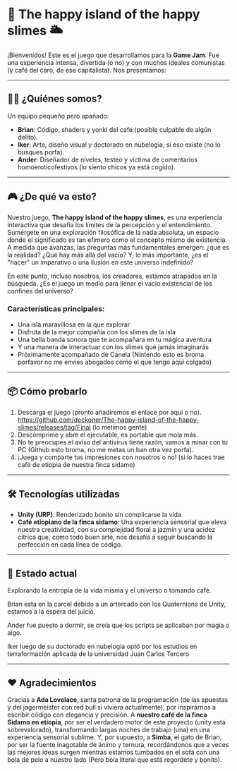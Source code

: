 # 🌌 **The happy island of the happy slimes** 🌥️

¡Bienvenidos! Este es el juego que desarrollamos para la **Game Jam**. Fue una experiencia intensa, divertida (o no) y con muchos ideales comunistas (y café del caro, de ese capitalista). Nos presentamos:

---

## 🧑‍💻 **¿Quiénes somos?**
Un equipo pequeño pero apañado:
- **Brian**: Código, shaders y yonki del café (posible culpable de algún delito).  
- **Iker**: Arte, diseño visual y doctorado en nubelogia, si eso existe (no lo busques porfa).  
- **Ander**: Diseñador de niveles, testeo y víctima de comentarios homoeroticofestivos (lo siento chicos ya está cogido).

---

## 🎮 **¿De qué va esto?**
Nuestro juego, **The happy island of the happy slimes**, es una experiencia interactiva que desafía los límites de la percepción y el entendimiento. Sumérgete en una exploración filosófica de la nada absoluta, un espacio donde el significado es tan efímero como el concepto mismo de existencia. A medida que avanzas, las preguntas más fundamentales emergen: ¿qué es la realidad? ¿Qué hay más allá del vacío? Y, lo más importante, ¿es el "hacer" un imperativo o una ilusión en este universo indefinido?

En este punto, incluso nosotros, los creadores, estamos atrapados en la búsqueda. ¿Es el juego un medio para llenar el vacío existencial de los confines del universo? 

### **Características principales**:
- Una isla maravillosa en la que explorar
- Disfruta de la mejor compañía con los slimes de la isla
- Una bella banda sonora que te acompañara en tu mágica aventura
- Y una manera de interactuar con los slimes que jamás imaginarás
- Próximamente acompañado de Canela (Nintendo esto es broma porfavor no me envíes abogados como el que tengo aquí colgado)

---

## 📦 **Cómo probarlo**
1. Descarga el juego (pronto añadiremos el enlace por aquí o no).
   https://github.com/deckoner/The-happy-island-of-the-happy-slimes/releases/tag/Final
   (lo metimos gente)
3. Descomprime y abre el ejecutable, es portable que mola más.
4. No te preocupes el aviso del antivirus tiene razón, vamos a minar con tu PC (Github esto broma, no me metas un ban otra vez porfa). 
3. ¡Juega y comparte tus impresiones con nosotros o no! (si lo haces trae café de etiopia de nuestra finca sidamo)

---

## 🛠️ **Tecnologías utilizadas**
- **Unity (URP)**: Renderizado bonito sin complicarse la vida.  
- **Café etiopiano de la finca sidamo**: Una experiencia sensorial que eleva nuestra creatividad, con su complejidad floral a jazmín y una acidez cítrica que, como todo buen arte, nos desafía a seguir buscando la perfección en cada línea de código.

---

## 🚀 **Estado actual**
Explorando la entropía de la vida misma y el universo o tomando café.

Brian esta en la carcel debido a un artercado con los Quaternions de Unity, estamos a la espera del juicio.

Ander fue puesto a dormir, se creía que los scripts se aplicaban por magia o algo.

Iker luego de su doctorado en nubelogia optó por los estudios en terraformación aplicada de la universidad Juan Carlos Tercero

---

## ❤️ **Agradecimientos**
Gracias a **Ada Lovelace**, santa patrona de la programación (de las apuestas y del jagermeister con red bull si viviera actualmente), por inspirarnos a escribir código con elegancia y precisión. A **nuestro café de la finca Sidamo en etiopia**, por ser el verdadero motor de este proyecto (unity está sobrevalorado), transformando largas noches de trabajo (una) en una experiencia sensorial sublime. Y, por supuesto, a **Simba**, el gato de Brian, por ser la fuente inagotable de ánimo y ternura, recordándonos que a veces las mejores ideas surgen mientras estamos tumbados en el sofá con una bola de pelo a nuestro lado (Pero bola literal que está regordete y bonito).
